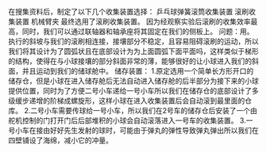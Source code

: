 在搜集资料后，制定了以下几个收集装置选择：
乒乓球弹簧滚筒收集装置
滚刷收集装置
机械臂夹
最终选用了滚刷收集装置。
因为经观察实验后滚刷的收集效率最高，同时，我们可以通过联轴器和轴承座将其固定在我们的侧板上。
问题：用。执行的斜坡与我们的滚刷相连接，接壤部分不稳定，且容易阻碍滚刷的运动，所以我们将其设计为了圆弧状且在底部设计为为上面圆弧下面平面吗，这样类似于梯形的结构，使得在与小球接壤的部分斜面非常的薄，能够很好的让小球进入我们的斜面，并且运动到我们的储球舱中。
储存装置：
1.原定选用一个简单长方形开口的储存仓，但是小球在进入储存舱后无法自动进入储存舱的后半部分为接下来的小球提供位置，同时为了方便二号小车递给一号小车所以我们在储存仓的底部设计了多级缓步递增的阶梯成螺旋形，这样小球在进入收集装置后会自动滚到最里面的仓库。
2.二号小车需要传球给一号小车，所以我们在2号车的储存仓后安装了一个由舵机控制的门打开门后后部堆积的小球会自动滚落进入一号车的收集装置。
3.一号小车在接由好好先生发射的球时，可能由于弹丸的弹性导致弹丸弹出所以我们在四壁铺设了海绵，减小它的冲量。
